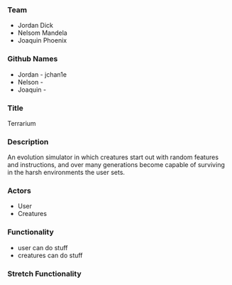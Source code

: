 ### Team
* Jordan Dick
* Nelsom Mandela
* Joaquin Phoenix

### Github Names
* Jordan - jchan1e
* Nelson - 
* Joaquin - 

### Title
Terrarium

### Description
An evolution simulator in which creatures start out with random features and instructions, and over many generations become capable of surviving in the harsh environments the user sets.

### Actors
* User
* Creatures

### Functionality
* user can do stuff
* creatures can do stuff

### Stretch Functionality

